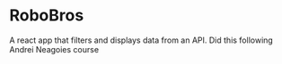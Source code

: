 # RoboBros
A react app that filters and displays data from an API. Did this following Andrei Neagoies course
